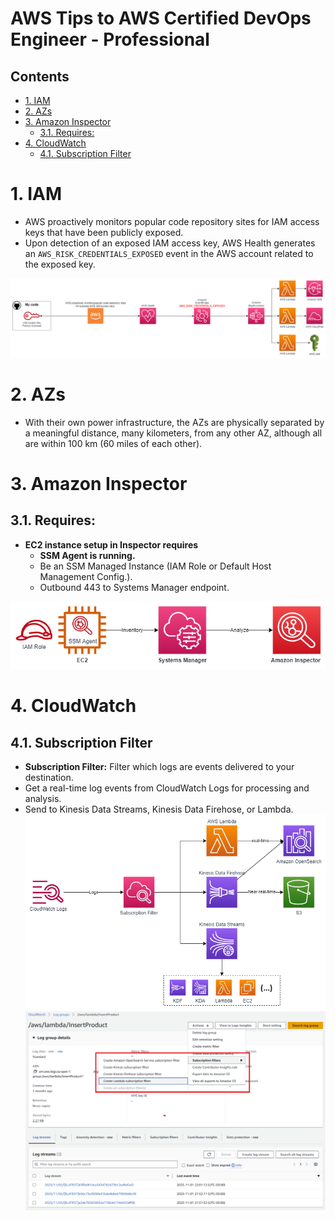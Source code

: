 # AWS Tips to AWS Certified DevOps Engineer - Professional<!-- omit in toc -->

## Contents <!-- omit in toc -->

- [1. IAM](#1-iam)
- [2. AZs](#2-azs)
- [3. Amazon Inspector](#3-amazon-inspector)
  - [3.1. Requires:](#31-requires)
- [4. CloudWatch](#4-cloudwatch)
  - [4.1. Subscription Filter](#41-subscription-filter)

# 1. IAM

- AWS proactively monitors popular code repository sites for IAM access keys that have been publicly exposed.
- Upon detection of an exposed IAM access key, AWS Health generates an `AWS_RISK_CREDENTIALS_EXPOSED` event in the AWS account related to the exposed key.

![IAM Access Key Exposed](/Images/AWSHealthDashboardIAMAccessKeyExposed.png)

# 2. AZs

- With their own power infrastructure, the AZs are physically separated by a meaningful distance, many kilometers, from any other AZ, although all are within 100 km (60 miles of each other).

# 3. Amazon Inspector

## 3.1. Requires:

- **EC2 instance setup in Inspector requires**
  - **SSM Agent is running.**
  - Be an SSM Managed Instance (IAM Role or Default Host Management Config.).
  - Outbound 443 to Systems Manager endpoint.

![Systems Manager Integration](/Images/AmazonInspectorSystemsManager.png)

# 4. CloudWatch

## 4.1. Subscription Filter

- **Subscription Filter:** Filter which logs are events delivered to your destination.
- Get a real-time log events from CloudWatch Logs for processing and analysis.
- Send to Kinesis Data Streams, Kinesis Data Firehose, or Lambda.
  ![Amazon CloudWatch Logs Subscriptions](/Images/AmazonCloudWatchLogsSubscriptions.png)
  ![Amazon CloudWatch Logs Subscriptions](/Images/AmazonCloudWatchSubscriptionFilters.png)
